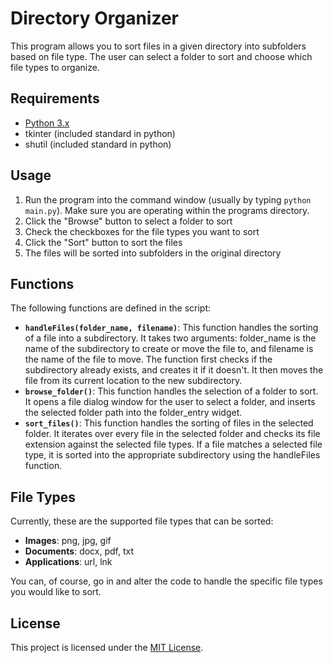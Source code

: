 # Directory Organizer

This program allows you to sort files in a given directory into subfolders based on file type. The user can select a folder to sort and choose which file types to organize.

## Requirements

- [Python 3.x](https://www.python.org/downloads/)
- tkinter (included standard in python)
- shutil (included standard in python)

## Usage

1. Run the program into the command window (usually by typing `python main.py`). Make sure you are operating within the programs directory.
2. Click the "Browse" button to select a folder to sort
3. Check the checkboxes for the file types you want to sort
4. Click the "Sort" button to sort the files
5. The files will be sorted into subfolders in the original directory

## Functions

The following functions are defined in the script:

- **`handleFiles(folder_name, filename)`**: This function handles the sorting of a file into a subdirectory. It takes two arguments: folder_name is the name of the subdirectory to create or move the file to, and filename is the name of the file to move. The function first checks if the subdirectory already exists, and creates it if it doesn't. It then moves the file from its current location to the new subdirectory.
- **`browse_folder()`**: This function handles the selection of a folder to sort. It opens a file dialog window for the user to select a folder, and inserts the selected folder path into the folder_entry widget.
- **`sort_files()`**: This function handles the sorting of files in the selected folder. It iterates over every file in the selected folder and checks its file extension against the selected file types. If a file matches a selected file type, it is sorted into the appropriate subdirectory using the handleFiles function.

## File Types

Currently, these are the supported file types that can be sorted:

- **Images**: png, jpg, gif
- **Documents**: docx, pdf, txt
- **Applications**: url, lnk

You can, of course, go in and alter the code to handle the specific file types you would like to sort.

## License

This project is licensed under the [MIT License](https://mit-license.org/).
